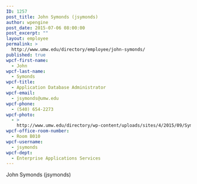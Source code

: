 ```yaml
---
ID: 1257
post_title: John Symonds (jsymonds)
author: wpengine
post_date: 2015-07-06 08:00:00
post_excerpt: ""
layout: employee
permalink: >
  http://www.umw.edu/directory/employee/john-symonds/
published: true
wpcf-first-name:
  - John
wpcf-last-name:
  - Symonds
wpcf-title:
  - Application Database Administrator
wpcf-email:
  - jsymonds@umw.edu
wpcf-phone:
  - (540) 654-2273
wpcf-photo:
  - >
    http://www.umw.edu/directory/wp-content/uploads/sites/4/2015/09/Symonds_John_46.jpg
wpcf-office-room-number:
  - Room B010
wpcf-username:
  - jsymonds
wpcf-dept:
  - Enterprise Applications Services
---
```

John Symonds (jsymonds)